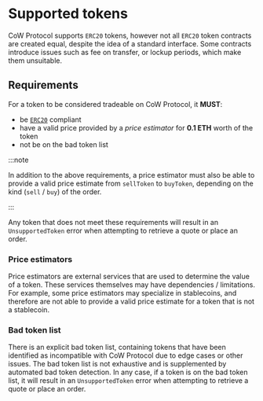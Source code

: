 # Supported tokens

CoW Protocol supports `ERC20` tokens, however not all `ERC20` token contracts are created equal, despite the idea of a standard interface. Some contracts introduce issues such as fee on transfer, or lockup periods, which make them unsuitable.

## Requirements

For a token to be considered tradeable on CoW Protocol, it **MUST**:

- be [`ERC20`](https://eips.ethereum.org/EIPS/eip-20) compliant
- have a valid price provided by a _price estimator_ for **0.1 ETH** worth of the token
- not be on the bad token list

:::note

In addition to the above requirements, a price estimator must also be able to provide a valid price estimate from `sellToken` to `buyToken`, depending on the kind (`sell` / `buy`) of the order.

:::

Any token that does not meet these requirements will result in an `UnsupportedToken` error when attempting to retrieve a quote or place an order.

### Price estimators

Price estimators are external services that are used to determine the value of a token. These services themselves may have dependencies / limitations. For example, some price estimators may specialize in stablecoins, and therefore are not able to provide a valid price estimate for a token that is not a stablecoin.

### Bad token list

There is an explicit bad token list, containing tokens that have been identified as incompatible with CoW Protocol due to edge cases or other issues. The bad token list is not exhaustive and is supplemented by automated bad token detection. In any case, if a token is on the bad token list, it will result in an `UnsupportedToken` error when attempting to retrieve a quote or place an order.
